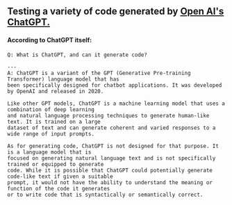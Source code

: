 ## Testing a variety of code generated by [Open AI's ChatGPT.](https://chat.openai.com/chat)

#### According to ChatGPT itself:

    Q: What is ChatGPT, and can it generate code?
    
    ---
    A: ChatGPT is a variant of the GPT (Generative Pre-training Transformer) language model that has  
    been specifically designed for chatbot applications. It was developed by OpenAI and released in 2020.

    Like other GPT models, ChatGPT is a machine learning model that uses a combination of deep learning  
    and natural language processing techniques to generate human-like text. It is trained on a large  
    dataset of text and can generate coherent and varied responses to a wide range of input prompts.

    As for generating code, ChatGPT is not designed for that purpose. It is a language model that is  
    focused on generating natural language text and is not specifically trained or equipped to generate  
    code. While it is possible that ChatGPT could potentially generate code-like text if given a suitable  
    prompt, it would not have the ability to understand the meaning or function of the code it generates  
    or to write code that is syntactically or semantically correct.
